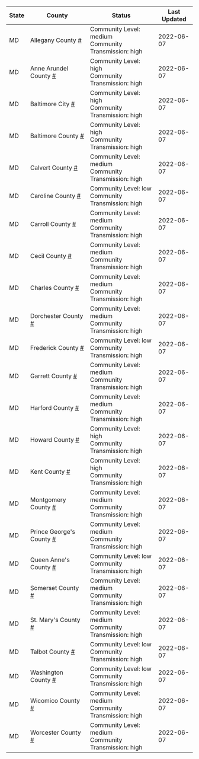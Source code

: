 State | County | Status | Last Updated
--- | --- | --- | --- 
MD | Allegany County <a href="#allegany_county">#</a> | <a name="allegany_county"></a>Community Level: medium<br/>Community Transmission: high | 2022-06-07
MD | Anne Arundel County <a href="#anne_arundel_county">#</a> | <a name="anne_arundel_county"></a>Community Level: high<br/>Community Transmission: high | 2022-06-07
MD | Baltimore City <a href="#baltimore_city">#</a> | <a name="baltimore_city"></a>Community Level: high<br/>Community Transmission: high | 2022-06-07
MD | Baltimore County <a href="#baltimore_county">#</a> | <a name="baltimore_county"></a>Community Level: high<br/>Community Transmission: high | 2022-06-07
MD | Calvert County <a href="#calvert_county">#</a> | <a name="calvert_county"></a>Community Level: medium<br/>Community Transmission: high | 2022-06-07
MD | Caroline County <a href="#caroline_county">#</a> | <a name="caroline_county"></a>Community Level: low<br/>Community Transmission: high | 2022-06-07
MD | Carroll County <a href="#carroll_county">#</a> | <a name="carroll_county"></a>Community Level: medium<br/>Community Transmission: high | 2022-06-07
MD | Cecil County <a href="#cecil_county">#</a> | <a name="cecil_county"></a>Community Level: medium<br/>Community Transmission: high | 2022-06-07
MD | Charles County <a href="#charles_county">#</a> | <a name="charles_county"></a>Community Level: medium<br/>Community Transmission: high | 2022-06-07
MD | Dorchester County <a href="#dorchester_county">#</a> | <a name="dorchester_county"></a>Community Level: medium<br/>Community Transmission: high | 2022-06-07
MD | Frederick County <a href="#frederick_county">#</a> | <a name="frederick_county"></a>Community Level: low<br/>Community Transmission: high | 2022-06-07
MD | Garrett County <a href="#garrett_county">#</a> | <a name="garrett_county"></a>Community Level: medium<br/>Community Transmission: high | 2022-06-07
MD | Harford County <a href="#harford_county">#</a> | <a name="harford_county"></a>Community Level: medium<br/>Community Transmission: high | 2022-06-07
MD | Howard County <a href="#howard_county">#</a> | <a name="howard_county"></a>Community Level: high<br/>Community Transmission: high | 2022-06-07
MD | Kent County <a href="#kent_county">#</a> | <a name="kent_county"></a>Community Level: high<br/>Community Transmission: high | 2022-06-07
MD | Montgomery County <a href="#montgomery_county">#</a> | <a name="montgomery_county"></a>Community Level: medium<br/>Community Transmission: high | 2022-06-07
MD | Prince George's County <a href="#prince_george's_county">#</a> | <a name="prince_george's_county"></a>Community Level: medium<br/>Community Transmission: high | 2022-06-07
MD | Queen Anne's County <a href="#queen_anne's_county">#</a> | <a name="queen_anne's_county"></a>Community Level: low<br/>Community Transmission: high | 2022-06-07
MD | Somerset County <a href="#somerset_county">#</a> | <a name="somerset_county"></a>Community Level: medium<br/>Community Transmission: high | 2022-06-07
MD | St. Mary's County <a href="#st._mary's_county">#</a> | <a name="st._mary's_county"></a>Community Level: medium<br/>Community Transmission: high | 2022-06-07
MD | Talbot County <a href="#talbot_county">#</a> | <a name="talbot_county"></a>Community Level: low<br/>Community Transmission: high | 2022-06-07
MD | Washington County <a href="#washington_county">#</a> | <a name="washington_county"></a>Community Level: low<br/>Community Transmission: high | 2022-06-07
MD | Wicomico County <a href="#wicomico_county">#</a> | <a name="wicomico_county"></a>Community Level: medium<br/>Community Transmission: high | 2022-06-07
MD | Worcester County <a href="#worcester_county">#</a> | <a name="worcester_county"></a>Community Level: medium<br/>Community Transmission: high | 2022-06-07

